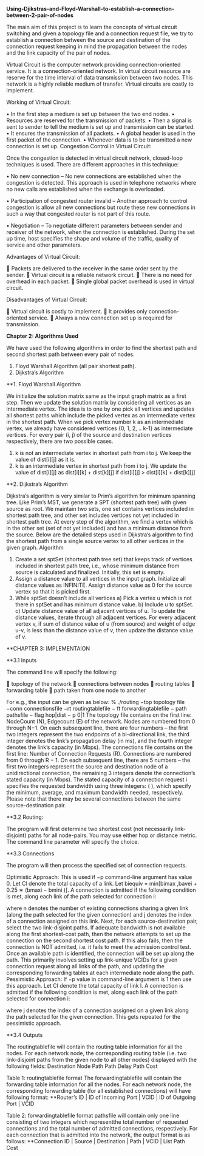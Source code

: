 **Using-Djikstras-and-Floyd-Warshall-to-establish-a-connection-between-2-pair-of-nodes**

The main aim of this project is to learn the concepts of virtual circuit switching and given a topology file and a connection request file, we try to establish a connection between the source and destination of the connection request keeping in mind the propagation between the nodes and the link capacity of the pair of nodes.

Virtual Circuit is the computer network providing connection-oriented service. It is a connection-oriented network. In virtual circuit resource are reserve for the time interval of data transmission between two nodes. This network is a highly reliable medium of transfer. Virtual circuits are costly to implement.


 
Working of Virtual Circuit:

•	In the first step a medium is set up between the two end nodes.
•	Resources are reserved for the transmission of packets.
•	Then a signal is sent to sender to tell the medium is set up and transmission can be started.
•	It ensures the transmission of all packets.
•	A global header is used in the first packet of the connection.
•	Whenever data is to be transmitted a new connection is set up.
Congestion Control in Virtual Circuit:

Once the congestion is detected in virtual circuit network, closed-loop techniques is used. There are different approaches in this technique:

•	No new connection –
No new connections are established when the congestion is detected. This approach is used in telephone networks where no new calls are established when the exchange is overloaded.

•	Participation of congested router invalid –
Another approach to control congestion is allow all new connections but route these new connections in such a way that congested router is not part of this route.

•	Negotiation –
To negotiate different parameters between sender and receiver of the network, when the connection is established. During the set up time, host specifies the shape and volume of the traffic, quality of service and other parameters.

Advantages of Virtual Circuit:

	Packets are delivered to the receiver in the same order sent by the sender.
	Virtual circuit is a reliable network circuit.
	There is no need for overhead in each packet.
	Single global packet overhead is used in virtual circuit.

Disadvantages of Virtual Circuit:

	Virtual circuit is costly to implement.
	It provides only connection-oriented service.
	Always a new connection set up is required for transmission.

**Chapter 2: Algorithms Used**

We have used the following algorithms in order to find the shortest path and second shortest path between every pair of nodes.

1. Floyd Warshall Algorithm (all pair shortest path).
2. Dijkstra’s Algorithm

**1. Floyd Warshall Algorithm 

We initialize the solution matrix same as the input graph matrix as a first step. Then we update the solution matrix by considering all vertices as an intermediate vertex. The idea is to one by one pick all vertices and updates all shortest paths which include the picked vertex as an intermediate vertex in the shortest path. When we pick vertex number k as an intermediate vertex, we already have considered vertices {0, 1, 2, .. k-1} as intermediate vertices. For every pair (i, j) of the source and destination vertices respectively, there are two possible cases. 
1)  k is not an intermediate vertex in shortest path from i to j. We keep the value of dist[i][j] as it is. 
2)  k is an intermediate vertex in shortest path from i to j. We update the value of            dist[i][j] as dist[i][k] + dist[k][j] if dist[i][j] > dist[i][k] + dist[k][j]

 
                                  


**2. Dijkstra’s Algorithm

Dijkstra’s algorithm is very similar to Prim’s algorithm for minimum spanning tree. Like Prim’s MST, we generate a SPT (shortest path tree) with given source as root. We maintain two sets, one set contains vertices included in shortest path tree, and other set includes vertices not yet included in shortest path tree. At every step of the algorithm, we find a vertex which is in the other set (set of not yet included) and has a minimum distance from the source.
Below are the detailed steps used in Dijkstra’s algorithm to find the shortest path from a single source vertex to all other vertices in the given graph. 
Algorithm 

1) Create a set sptSet (shortest path tree set) that keeps track of vertices included in shortest path tree, i.e., whose minimum distance from source is calculated and finalized. Initially, this set is empty. 
2) Assign a distance value to all vertices in the input graph. Initialize all distance values as INFINITE. Assign distance value as 0 for the source vertex so that it is picked first. 
3) While sptSet doesn’t include all vertices 
a) Pick a vertex u which is not there in sptSet and has minimum distance value. 
b) Include u to sptSet. 
c) Update distance value of all adjacent vertices of u. To update the distance values, iterate through all adjacent vertices. For every adjacent vertex v, if sum of distance value of u (from source) and weight of edge u-v, is less than the distance value of v, then update the distance value of v. 


**CHAPTER 3: IMPLEMENTAION

**3.1 Inputs

The command line will specify the following:

	topology of the network
	connections between nodes
	routing tables
	forwarding table
	path taken from one node to another

For e.g., the input can be given as below:
% ./routing −top topology file −conn connectionsfile −rt routingtablefile − ft forwardingtablefile − path pathsfile − flag hop|dist − p 0|1
The topology file contains on the first line: NodeCount (N), Edgecount (E) of the network. Nodes are numbered from 0 through N−1. On each subsequent line, there are four numbers – the first two integers represent the two endpoints of a bi-directional link, the third integer denotes the link’s propagation delay (in ms), and the fourth integer denotes the link’s capacity (in Mbps).
The connections file contains on the first line: Number of Connection Requests (R). Connections are numbered from 0 through R − 1. On each subsequent line, there are 5 numbers – the first two integers represent the source and destination node of a unidirectional connection, the remaining 3 integers denote the connection’s stated capacity (in Mbps). The stated capacity of a connection request i specifies the requested bandwidth using three integers: ( ), which specify the minimum, average, and maximum bandwidth needed, respectively. Please note that there may be several connections between the same source-destination pair.

**3.2 Routing:

The program will first determine two shortest cost (not necessarily link-disjoint) paths for all node-pairs. You may use either hop or distance metric. The command line parameter will specify the choice.

**3.3 Connections

The program will then process the specified set of connection requests.

Optimistic Approach: This is used if −p command-line argument has value 0. Let Cl  denote the total capacity of a link. 
Let biequiv = min[bimax ,bavei + 0.25 ∗ (bmaxi − bmini )]. A connection is admitted if the following condition is met, along each link of the path selected for connection i:  
                                                  
where n denotes the number of existing connections sharing a given link (along the path selected for the given connection) and j denotes the index of a connection assigned on this link.
Next, for each source-destination pair, select the two link-disjoint paths. If adequate bandwidth is not available along the first shortest-cost path, then the network attempts to set up the connection on the second shortest cost path. If this also fails, then the connection is NOT admitted, i.e. it fails to meet the admission control test. Once an available path is identified, the connection will be set up along the path. This primarily involves setting up link-unique VCIDs for a given connection request along all links of the path, and updating the corresponding forwarding tables at each intermediate node along the path.
Pessimistic Approach: If −p value in command-line argument is 1 then use this approach. Let Cl denote the total capacity of link l. A connection is admitted if the following condition is met, along each link of the path selected for connection i:
	                                      
where j denotes the index of a connection assigned on a given link along the path selected for the given connection. This gets repeated for the pessimistic approach.

**3.4 Outputs

The routingtablefile will contain the routing table information for all the nodes. For each network node, the corresponding routing table (i.e. two link-disjoint paths from the given node to all other nodes) displayed with the following fields:
Destination Node	Path	Path Delay	Path Cost

Table 1: routingtablefile format
The forwardingtablefile will contain the forwarding table information for all the nodes. For each network node, the corresponding forwarding table (for all established connections) will have following format:
             **Router’s ID  |	ID of Incoming Port |	VCID	 |  ID of Outgoing Port  |	VCID

Table 2: forwardingtablefile format
pathsfile will contain only one line consisting of two integers which representthe total number of requested connections and the total number of admitted connections, respectively.
For each connection that is admitted into the network, the output format is as follows:
                **Connection ID  |	Source	 |  Destination |	Path | 	VCID | List	Path Cost
    




 
